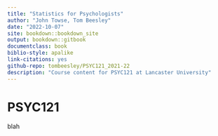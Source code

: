 ```yaml
---
title: "Statistics for Psychologists"
author: "John Towse, Tom Beesley"
date: "2022-10-07"
site: bookdown::bookdown_site
output: bookdown::gitbook
documentclass: book
biblio-style: apalike
link-citations: yes
github-repo: tombeesley/PSYC121_2021-22
description: "Course content for PSYC121 at Lancaster University"
---
```


# PSYC121
blah
